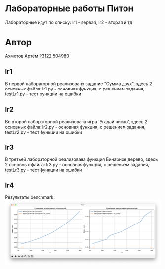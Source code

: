 # Лабораторные работы Питон
Лабораторные идут по списку:
lr1 - первая, lr2 - вторая и тд
# Автор
Ахметов Артём P3122 504980
## lr1
В первой лабораторной реализовано задание "Сумма двух", здесь 2 основных файла: lr1.py - основная функция, с решением задания, testLr1.py - тест функции на ошибки
## lr2
Во второй лабораторной реализована игра 'Угадай число', здесь 2 основных файла: lr2.py - основная функция, с решением задания, testLr2.py - тест функции на ошибки
## lr3
В третьей лабораторной реализована функция Бинарное дерево, здесь 2 основных файла: lr3.py - основная функция, с решением задания, testLr3.py - тест функции на ошибки
## lr4
Результаты benchmark:
![Результаты](./lr4/banchmarks/res.png)